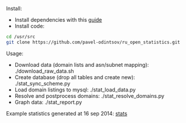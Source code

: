 Install:

* Install dependencies with this [guide](https://github.com/pavel-odintsov/ru_open_statistics/blob/master/INSTALL)
* Install code:
```bash
cd /usr/src
git clone https://github.com/pavel-odintsov/ru_open_statistics.git
```

Usage:

* Download data (domain lists and asn/subnet mapping): ./download_raw_data.sh
* Create database (drop all tables and create new): ./stat_sync_scheme.py
* Load domain listings to mysql: ./stat_load_data.py
* Resolve and postprocess domains: ./stat_resolve_domains.py
* Graph data: ./stat_report.py 

Example statistics generated at 16 sep 2014: [stats](https://github.com/pavel-odintsov/ru_open_statistics/wiki/%D0%A1%D1%82%D0%B0%D1%82%D0%B8%D1%81%D1%82%D0%B8%D0%BA%D0%B0-%D0%B7%D0%BE%D0%BD%D1%8B-.RU-%D0%B7%D0%B0-16-%D1%81%D0%B5%D0%BD%D1%82%D1%8F%D0%B1%D1%80%D1%8F-2014)

